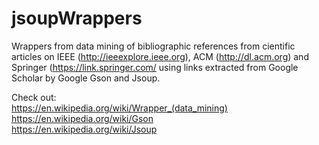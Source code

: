 # jsoupWrappers

Wrappers from data mining of bibliographic references from cientific articles on IEEE (http://ieeexplore.ieee.org), ACM (http://dl.acm.org) and Springer (https://link.springer.com/ using links extracted from Google Scholar by Google Gson and Jsoup.

Check out:<br/>
https://en.wikipedia.org/wiki/Wrapper_(data_mining)<br/>
https://en.wikipedia.org/wiki/Gson <br/>
https://en.wikipedia.org/wiki/Jsoup
